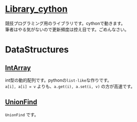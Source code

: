 # [Library_cython](https://github.com/titanium-22/Library_cython)

競技プログラミング用のライブラリです。cythonで動きます。  
筆者はやる気がないので更新頻度は控え目です。ごめんなさい。

# DataStructures

## [IntArray](https://github.com/titanium-22/Library_cython/blob/main/DataStructures/IntArray.pyx)
int型の動的配列です。pythonの`list-like`な作りです。  
`a[i], a[i] = v` よりも、`a.get(i), a.set(i, v)` の方が高速です。

## [UnionFind](https://github.com/titanium-22/Library_cython/blob/main/DataStructures/UnionFind.pyx)
`UnionFind` です。
